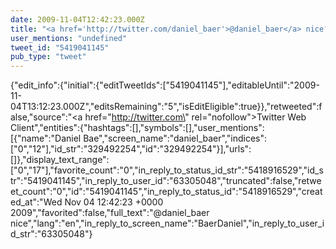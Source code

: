 ```yaml
---
date: 2009-11-04T12:42:23.000Z
title: "<a href='http://twitter.com/daniel_baer'>@daniel_baer</a> nice″"
user_mentions: "undefined"
tweet_id: "5419041145"
pub_type: "tweet"
---
```

{"edit_info":{"initial":{"editTweetIds":["5419041145"],"editableUntil":"2009-11-04T13:12:23.000Z","editsRemaining":"5","isEditEligible":true}},"retweeted":false,"source":"<a href=\"http://twitter.com\" rel=\"nofollow\">Twitter Web Client</a>","entities":{"hashtags":[],"symbols":[],"user_mentions":[{"name":"Daniel Bae","screen_name":"daniel_baer","indices":["0","12"],"id_str":"329492254","id":"329492254"}],"urls":[]},"display_text_range":["0","17"],"favorite_count":"0","in_reply_to_status_id_str":"5418916529","id_str":"5419041145","in_reply_to_user_id":"63305048","truncated":false,"retweet_count":"0","id":"5419041145","in_reply_to_status_id":"5418916529","created_at":"Wed Nov 04 12:42:23 +0000 2009","favorited":false,"full_text":"@daniel_baer nice","lang":"en","in_reply_to_screen_name":"BaerDaniel","in_reply_to_user_id_str":"63305048"}
